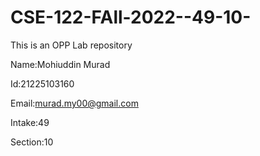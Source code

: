 # CSE-122-FAll-2022--49-10-
This is an OPP Lab repository

Name:Mohiuddin Murad

Id:21225103160

Email:murad.my00@gmail.com

Intake:49

Section:10
